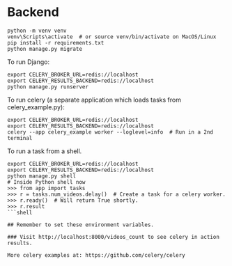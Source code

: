 # Backend

```shell
python -m venv venv
venv\Scripts\activate  # or source venv/bin/activate on MacOS/Linux
pip install -r requirements.txt
python manage.py migrate
```

To run Django:

```shell
export CELERY_BROKER_URL=redis://localhost
export CELERY_RESULTS_BACKEND=redis://localhost
python manage.py runserver
```

To run celery (a separate application which loads tasks from celery_example.py):

```shell
export CELERY_BROKER_URL=redis://localhost
export CELERY_RESULTS_BACKEND=redis://localhost
celery --app celery_example worker --loglevel=info  # Run in a 2nd terminal
```

To run a task from a shell.
```shell
export CELERY_BROKER_URL=redis://localhost
export CELERY_RESULTS_BACKEND=redis://localhost
python manage.py shell
# Inside Python shell now
>>> from app import tasks
>>> r = tasks.num_videos.delay()  # Create a task for a celery worker.
>>> r.ready()  # Will return True shortly.
>>> r.result
```shell

## Remember to set these environment variables.

### Visit http://localhost:8000/videos_count to see celery in action results.

More celery examples at: https://github.com/celery/celery
